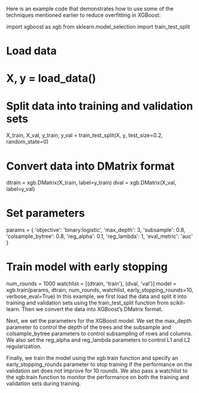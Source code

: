 Here is an example code that demonstrates how to use some of the techniques mentioned earlier to reduce overfitting in XGBoost:

import xgboost as xgb
from sklearn.model_selection import train_test_split

# Load data
# X, y = load_data()

# Split data into training and validation sets
X_train, X_val, y_train, y_val = train_test_split(X, y, test_size=0.2, random_state=0)

# Convert data into DMatrix format
dtrain = xgb.DMatrix(X_train, label=y_train)
dval = xgb.DMatrix(X_val, label=y_val)

# Set parameters
params = {
    'objective': 'binary:logistic',
    'max_depth': 3,
    'subsample': 0.8,
    'colsample_bytree': 0.8,
    'reg_alpha': 0.1,
    'reg_lambda': 1,
    'eval_metric': 'auc'
}

# Train model with early stopping
num_rounds = 1000
watchlist = [(dtrain, 'train'), (dval, 'val')]
model = xgb.train(params, dtrain, num_rounds, watchlist,
                  early_stopping_rounds=10, verbose_eval=True)
In this example, we first load the data and split it into training and validation sets using the train_test_split function from scikit-learn. Then we convert the data into XGBoost’s DMatrix format.

Next, we set the parameters for the XGBoost model. We set the max_depth parameter to control the depth of the trees and the subsample and colsample_bytree parameters to control subsampling of rows and columns. We also set the reg_alpha and reg_lambda parameters to control L1 and L2 regularization.

Finally, we train the model using the xgb.train function and specify an early_stopping_rounds parameter to stop training if the performance on the validation set does not improve for 10 rounds. We also pass a watchlist to the xgb.train function to monitor the performance on both the training and validation sets during training.